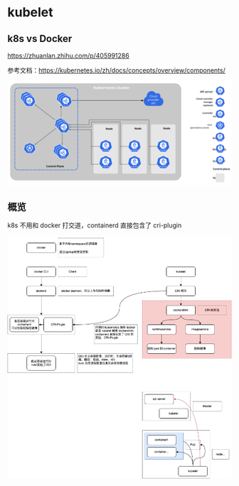# kubelet

## k8s vs Docker

https://zhuanlan.zhihu.com/p/405991286

参考文档：https://kubernetes.io/zh/docs/concepts/overview/components/

![](./../img/components-of-kubernetes.svg)

## 概览

k8s 不用和 docker 打交道，containerd 直接包含了 cri-plugin

![](./../img/kubernetes&&docker.drawio.png)
